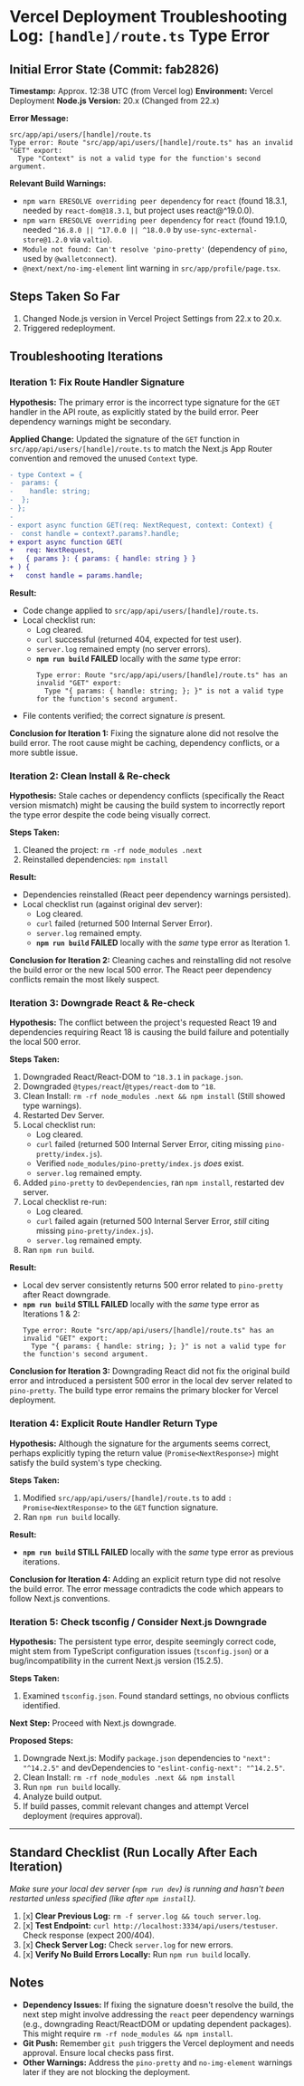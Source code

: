 # Vercel Deployment Troubleshooting Log: `[handle]/route.ts` Type Error

## Initial Error State (Commit: fab2826)

**Timestamp:** Approx. 12:38 UTC (from Vercel log)
**Environment:** Vercel Deployment
**Node.js Version:** 20.x (Changed from 22.x)

**Error Message:**

```
src/app/api/users/[handle]/route.ts
Type error: Route "src/app/api/users/[handle]/route.ts" has an invalid "GET" export:
  Type "Context" is not a valid type for the function's second argument.
```

**Relevant Build Warnings:**

- `npm warn ERESOLVE overriding peer dependency` for `react` (found 18.3.1, needed by `react-dom@18.3.1`, but project uses react@^19.0.0).
- `npm warn ERESOLVE overriding peer dependency` for `react` (found 19.1.0, needed `^16.8.0 || ^17.0.0 || ^18.0.0` by `use-sync-external-store@1.2.0` via `valtio`).
- `Module not found: Can't resolve 'pino-pretty'` (dependency of `pino`, used by `@walletconnect`).
- `@next/next/no-img-element` lint warning in `src/app/profile/page.tsx`.

## Steps Taken So Far

1.  Changed Node.js version in Vercel Project Settings from 22.x to 20.x.
2.  Triggered redeployment.

## Troubleshooting Iterations

### Iteration 1: Fix Route Handler Signature

**Hypothesis:** The primary error is the incorrect type signature for the `GET` handler in the API route, as explicitly stated by the build error. Peer dependency warnings might be secondary.

**Applied Change:** Updated the signature of the `GET` function in `src/app/api/users/[handle]/route.ts` to match the Next.js App Router convention and removed the unused `Context` type.

```diff
- type Context = {
-  params: {
-    handle: string;
-  };
- };
-
- export async function GET(req: NextRequest, context: Context) {
-  const handle = context?.params?.handle;
+ export async function GET(
+   req: NextRequest,
+   { params }: { params: { handle: string } }
+ ) {
+   const handle = params.handle;
```

**Result:**

- Code change applied to `src/app/api/users/[handle]/route.ts`.
- Local checklist run:
  - Log cleared.
  - `curl` successful (returned 404, expected for test user).
  - `server.log` remained empty (no server errors).
  - **`npm run build` FAILED** locally with the _same_ type error:
    ```
    Type error: Route "src/app/api/users/[handle]/route.ts" has an invalid "GET" export:
      Type "{ params: { handle: string; }; }" is not a valid type for the function's second argument.
    ```
- File contents verified; the correct signature _is_ present.

**Conclusion for Iteration 1:** Fixing the signature alone did not resolve the build error. The root cause might be caching, dependency conflicts, or a more subtle issue.

### Iteration 2: Clean Install & Re-check

**Hypothesis:** Stale caches or dependency conflicts (specifically the React version mismatch) might be causing the build system to incorrectly report the type error despite the code being visually correct.

**Steps Taken:**

1. Cleaned the project: `rm -rf node_modules .next`
2. Reinstalled dependencies: `npm install`

**Result:**

- Dependencies reinstalled (React peer dependency warnings persisted).
- Local checklist run (against original dev server):
  - Log cleared.
  - `curl` failed (returned 500 Internal Server Error).
  - `server.log` remained empty.
  - **`npm run build` FAILED** locally with the _same_ type error as Iteration 1.

**Conclusion for Iteration 2:** Cleaning caches and reinstalling did not resolve the build error or the new local 500 error. The React peer dependency conflicts remain the most likely suspect.

### Iteration 3: Downgrade React & Re-check

**Hypothesis:** The conflict between the project's requested React 19 and dependencies requiring React 18 is causing the build failure and potentially the local 500 error.

**Steps Taken:**

1.  Downgraded React/React-DOM to `^18.3.1` in `package.json`.
2.  Downgraded `@types/react`/`@types/react-dom` to `^18`.
3.  Clean Install: `rm -rf node_modules .next && npm install` (Still showed type warnings).
4.  Restarted Dev Server.
5.  Local checklist run:
    - Log cleared.
    - `curl` failed (returned 500 Internal Server Error, citing missing `pino-pretty/index.js`).
    - Verified `node_modules/pino-pretty/index.js` _does_ exist.
    - `server.log` remained empty.
6.  Added `pino-pretty` to `devDependencies`, ran `npm install`, restarted dev server.
7.  Local checklist re-run:
    - Log cleared.
    - `curl` failed again (returned 500 Internal Server Error, _still_ citing missing `pino-pretty/index.js`).
    - `server.log` remained empty.
8.  Ran `npm run build`.

**Result:**

- Local dev server consistently returns 500 error related to `pino-pretty` after React downgrade.
- **`npm run build` STILL FAILED** locally with the _same_ type error as Iterations 1 & 2:
  ```
  Type error: Route "src/app/api/users/[handle]/route.ts" has an invalid "GET" export:
    Type "{ params: { handle: string; }; }" is not a valid type for the function's second argument.
  ```

**Conclusion for Iteration 3:** Downgrading React did not fix the original build error and introduced a persistent 500 error in the local dev server related to `pino-pretty`. The build type error remains the primary blocker for Vercel deployment.

### Iteration 4: Explicit Route Handler Return Type

**Hypothesis:** Although the signature for the arguments seems correct, perhaps explicitly typing the return value (`Promise<NextResponse>`) might satisfy the build system's type checking.

**Steps Taken:**

1.  Modified `src/app/api/users/[handle]/route.ts` to add `: Promise<NextResponse>` to the `GET` function signature.
2.  Ran `npm run build` locally.

**Result:**

- **`npm run build` STILL FAILED** locally with the _same_ type error as previous iterations.

**Conclusion for Iteration 4:** Adding an explicit return type did not resolve the build error. The error message contradicts the code which appears to follow Next.js conventions.

### Iteration 5: Check tsconfig / Consider Next.js Downgrade

**Hypothesis:** The persistent type error, despite seemingly correct code, might stem from TypeScript configuration issues (`tsconfig.json`) or a bug/incompatibility in the current Next.js version (15.2.5).

**Steps Taken:**

1.  Examined `tsconfig.json`. Found standard settings, no obvious conflicts identified.

**Next Step:** Proceed with Next.js downgrade.

**Proposed Steps:**

1.  Downgrade Next.js: Modify `package.json` dependencies to `"next": "^14.2.5"` and devDependencies to `"eslint-config-next": "^14.2.5"`.
2.  Clean Install: `rm -rf node_modules .next && npm install`
3.  Run `npm run build` locally.
4.  Analyze build output.
5.  If build passes, commit relevant changes and attempt Vercel deployment (requires approval).

---

## Standard Checklist (Run Locally After Each Iteration)

_Make sure your local dev server (`npm run dev`) is running and hasn't been restarted unless specified (like after `npm install`)._

1.  [x] **Clear Previous Log:** `rm -f server.log && touch server.log`.
2.  [x] **Test Endpoint:** `curl http://localhost:3334/api/users/testuser`. Check response (expect 200/404).
3.  [x] **Check Server Log:** Check `server.log` for new errors.
4.  [x] **Verify No Build Errors Locally:** Run `npm run build` locally.

## Notes

- **Dependency Issues:** If fixing the signature doesn't resolve the build, the next step might involve addressing the `react` peer dependency warnings (e.g., downgrading React/ReactDOM or updating dependent packages). This might require `rm -rf node_modules && npm install`.
- **Git Push:** Remember `git push` triggers the Vercel deployment and needs approval. Ensure local checks pass first.
- **Other Warnings:** Address the `pino-pretty` and `no-img-element` warnings later if they are not blocking the deployment.
